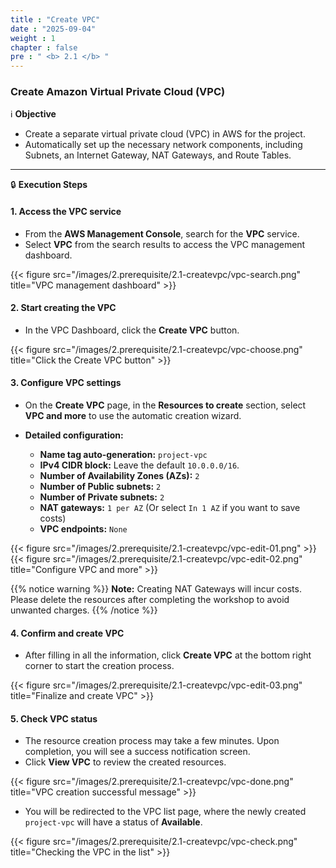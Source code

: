 ```yaml
---
title : "Create VPC"
date : "2025-09-04" 
weight : 1 
chapter : false
pre : " <b> 2.1 </b> "
---
```


### Create Amazon Virtual Private Cloud (VPC)

ℹ️ **Objective**

*   Create a separate virtual private cloud (VPC) in AWS for the project.
*   Automatically set up the necessary network components, including Subnets, an Internet Gateway, NAT Gateways, and Route Tables.

---

🔒 **Execution Steps**

#### **1. Access the VPC service**

*   From the **AWS Management Console**, search for the **VPC** service.
*   Select **VPC** from the search results to access the VPC management dashboard.

{{< figure src="/images/2.prerequisite/2.1-createvpc/vpc-search.png" title="VPC management dashboard" >}}

#### **2. Start creating the VPC**

*   In the VPC Dashboard, click the **Create VPC** button.

{{< figure src="/images/2.prerequisite/2.1-createvpc/vpc-choose.png" title="Click the Create VPC button" >}}

#### **3. Configure VPC settings**

*   On the **Create VPC** page, in the **Resources to create** section, select **VPC and more** to use the automatic creation wizard.

*   **Detailed configuration:**
    *   **Name tag auto-generation:** `project-vpc`
    *   **IPv4 CIDR block:** Leave the default `10.0.0.0/16`.
    *   **Number of Availability Zones (AZs):** `2`
    *   **Number of Public subnets:** `2`
    *   **Number of Private subnets:** `2`
    *   **NAT gateways:** `1 per AZ` (Or select `In 1 AZ` if you want to save costs)
    *   **VPC endpoints:** `None`

{{< figure src="/images/2.prerequisite/2.1-createvpc/vpc-edit-01.png" >}}
{{< figure src="/images/2.prerequisite/2.1-createvpc/vpc-edit-02.png" title="Configure VPC and more" >}}

{{% notice warning %}}
**Note:** Creating NAT Gateways will incur costs. Please delete the resources after completing the workshop to avoid unwanted charges.
{{% /notice %}}

#### **4. Confirm and create VPC**

*   After filling in all the information, click **Create VPC** at the bottom right corner to start the creation process.

{{< figure src="/images/2.prerequisite/2.1-createvpc/vpc-edit-03.png" title="Finalize and create VPC" >}}

#### **5. Check VPC status**

*   The resource creation process may take a few minutes. Upon completion, you will see a success notification screen.
*   Click **View VPC** to review the created resources.

{{< figure src="/images/2.prerequisite/2.1-createvpc/vpc-done.png" title="VPC creation successful message" >}}

*   You will be redirected to the VPC list page, where the newly created `project-vpc` will have a status of **Available**.

{{< figure src="/images/2.prerequisite/2.1-createvpc/vpc-check.png" title="Checking the VPC in the list" >}}